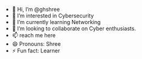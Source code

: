 - 👋 Hi, I’m @ghshree
- 👀 I’m interested in Cybersecurity
- 🌱 I’m currently learning Networking
- 💞️ I’m looking to collaborate on Cyber enthusiasts.
- 📫 reach me here
- 😄 Pronouns: Shree
- ⚡ Fun fact: Learner

<!---
ghshree/ghshree is a ✨ special ✨ repository because its `README.md` (this file) appears on your GitHub profile.
You can click the Preview link to take a look at your changes.
--->
